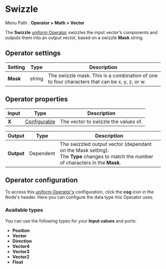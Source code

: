 # Swizzle

Menu Path : **Operator > Math > Vector**

The **Swizzle** [uniform Operator](Operators.md#uniform-operators) swizzles the input vector’s components and outputs them into an output vector, based on a swizzle **Mask** string.

## Operator settings

| **Setting** | **Type** | **Description**                                              |
| ----------- | -------- | ------------------------------------------------------------ |
| **Mask**    | string   | The swizzle mask. This is a combination of one to four characters that can be x, y, z, or w. |

## Operator properties

| **Input** | **Type**                                | **Description**                      |
| --------- | --------------------------------------- | ------------------------------------ |
| **X**     | [Configurable](#operator-configuration) | The vector to swizzle the values of. |

| **Output** | **Type**  | **Description**                                              |
| ---------- | --------- | ------------------------------------------------------------ |
| **Output** | Dependent | The swizzled output vector (dependant on the Mask setting).<br/>The **Type** changes to match the number of characters in the **Mask**. |

## Operator configuration

To access this [uniform Operator's](Operators.md#uniform-operators) configuration, click the **cog** icon in the Node's header. Here you can configure the data type this Operator uses.

### Available types

You can use the following types for your **Input values** and ports:

- **Position**
- **Vector**
- **Direction**
- **Vector4**
- **Vector3**
- **Vector2**
- **Float**